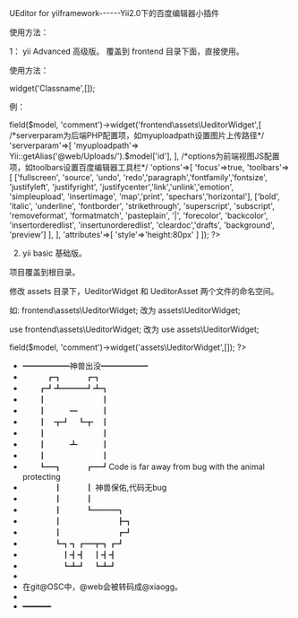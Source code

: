 
UEditor for yiiframework------Yii2.0下的百度编辑器小插件


使用方法：

1： yii Advanced 高级版。
覆盖到 frontend 目录下面，直接使用。

使用方法：

widget('Classname',[]);

例：

<?= $form->field($model, 'comment')->widget('frontend\assets\UeditorWidget',[

/*serverparam为后端PHP配置项，如myuploadpath设置图片上传路径*/
    'serverparam'=>[
        'myuploadpath'=> Yii::getAlias('@web/Uploads/').$model['id'],
    ],

/*options为前端视图JS配置项，如toolbars设置百度编辑器工具栏*/
    'options'=>[
        'focus'=>true,
        'toolbars'=> [
            ['fullscreen', 'source', 'undo', 'redo','paragraph','fontfamily','fontsize', 'justifyleft', 'justifyright', 'justifycenter','link','unlink','emotion', 'simpleupload', 'insertimage', 'map','print', 'spechars','horizontal'],
            ['bold', 'italic', 'underline', 'fontborder', 'strikethrough', 'superscript', 'subscript', 'removeformat', 'formatmatch', 'pasteplain', '|', 'forecolor', 'backcolor', 'insertorderedlist', 'insertunorderedlist', 'cleardoc','drafts', 'background', 'preview']
        ],
    ],

        'attributes'=>[
            'style'=>'height:80px'
        ]
    ]); ?>



2. yii basic 基础版。

项目覆盖到根目录。

修改 assets 目录下，UeditorWidget 和 UeditorAsset 两个文件的命名空间。

如: 
frontend\assets\UeditorWidget;
改为 
assets\UeditorWidget;

use frontend\assets\UeditorWidget;
改为 
use assets\UeditorWidget;

<?= $form->field($model, 'comment')->widget('assets\UeditorWidget',[]); ?>


 * ━━━━━━神兽出没━━━━━━
 * 　　　┏┓　　　┏┓
 * 　　┏┛┻━━━┛┻┓
 * 　　┃　　　　　　　┃
 * 　　┃　　　━　　　┃
 * 　　┃　┳┛　┗┳　┃
 * 　　┃　　　　　　　┃
 * 　　┃　　　┻　　　┃
 * 　　┃　　　　　　　┃
 * 　　┗━┓　　　┏━┛Code is far away from bug with the animal protecting
 * 　　　　┃　　　┃    神兽保佑,代码无bug
 * 　　　　┃　　　┃
 * 　　　　┃　　　┗━━━┓
 * 　　　　┃　　　　　　　┣┓
 * 　　　　┃　　　　　　　┏┛
 * 　　　　┗┓┓┏━┳┓┏┛
 * 　　　　　┃┫┫　┃┫┫
 * 　　　　　┗┻┛　┗┻┛
 *
 * 在git@OSC中，@web会被转码成@xiaogg。
 * 
 * ━━━━━━

